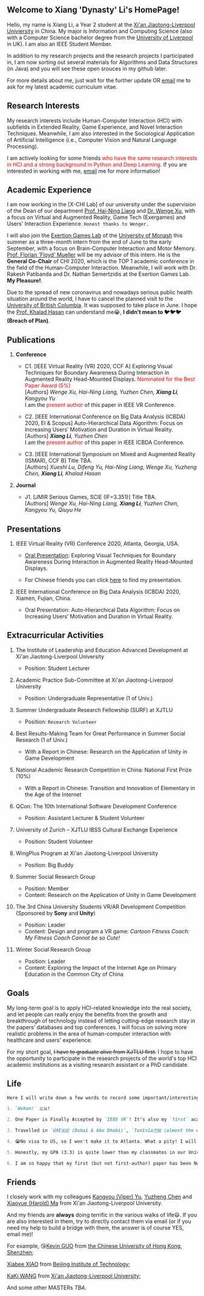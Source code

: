 ## Welcome to Xiang 'Dynasty' Li's HomePage!

Hello, my name is Xiang Li, a Year 2 student at the [Xi'an Jiaotong-Liverpool Univiersity](https://www.xjtlu.edu.cn/) in China. My major is Information and Computing Science (also with a Computer Science bachelor degree from the [University of Liverpool](https://www.liverpool.ac.uk/) in UK). I am also an IEEE Student Member.

In addition to my research projects and the research projects I participated in, I am now sorting out several materials for Algorithms and Data Structures (in Java) and you will see these open srouces in my github later.

For more details about me, just wait for the further update OR  <a href="mailto:dynasty.li@outlook.com?subject=Write Your Question or Requirement+Your (Nick)Name">email</a> me to ask for my latest academic curriculum vitae.


## Research Interests

My research interests include Human-Computer Interaction (HCI) with subfields in Extended Reality, Game Experience, and Novel Interaction Techniques. Meanwhile, I am also interested in the Sociological Application of Artificial Intelligence (i.e., Computer Vision and Natural Language Processing). 

I am actively looking for some friends <font color="red">who have the same research interests in HCI and a strong background in Python and Deep Learning.</font> If you are interested in working with me, <a href="mailto:dynasty.li@outlook.com?subject=Co-operation in HCI and Deep Learning + Your (Nick)Name">email</a> me for more information!<br />

## Academic Experience

I am now working in the [X-CHI Lab] of our university under the supervision of the Dean of our department [Prof. Hai-Ning Liang](https://www.xjtlu.edu.cn/en/departments/academic-departments/computer-science-and-software-engineering/staff/hai-liang/) and [Dr. Wenge Xu](https://www.researchgate.net/profile/Wenge_Xu/), with a focus on Virtual and Augmented Reality, Game Tech (Exergames) and Users' Interaction Experience. `Honest thanks to Wenger.` 

I will also join the [Exertion Games Lab](https://exertiongameslab.org/) of the [University of Monash](https://www.monash.edu/) this summer as a three-month intern from the end of June to the early September, with a focus on Brain-Computer Interaction and Motor Memory. [Prof. Florian 'Floyd' Mueller](http://floydmueller.com/home/home.htm/) will be my advisor of this intern. He is the **General Co-Chair** of CHI 2020, which is the TOP 1 academic conference in the field of the Human-Computer Interaction. Meanwhile, I will work with Dr. Rakesh Patibanda and Dr. Nathan Semertzidis at the Exertion Games Lab. **My Pleasure!**.

Due to the spread of new coronavirus and nowadays serious public health situation around the world, I have to cancel the planned visit to the [University of British Columbia](https://ok.ubc.ca/). It was supposed to take place in June. I hope the [Prof. Khalad Hasan](https://people.ok.ubc.ca/mkhasan/) can understand me😭, **I didn't mean to 🐦🐦🐦(Breach of Plan)**.

## Publications

1. **Conference**

    - C1. [IEEE Virtual Reality (VR) 2020, CCF A] Exploring Visual Techniques for Boundary Awareness During Interaction in Augmented Reality Head-Mounted Displays.<font color="red"> Nominated for the Best Paper Award (5%)</font> <br />
    [Authors] _Wenge Xu, Hai-Ning Liang, Yuzhen Chen, **Xiang Li**, Kangyou Yu_<br />
    I am the <font color="red">present author</font> of this paper in IEEE VR Conference.

    - C2. [IEEE International Conference on Big Data Analysis (ICBDA) 2020, EI & Scopus] Auto-Hierarchical Data Algorithm: Focus on Increasing Users’ Motivation and Duration in Virtual Reality.<br />
    [Authors] _**Xiang Li**, Yuzhen Chen_<br />
    I am the <font color="red">present author</font> of this paper in IEEE ICBDA Conference.

    - C3. [IEEE International Symposium on Mixed and Augmented Reality (ISMAR), CCF B] Title TBA.<br />
    [Authors] _Xueshi Lu, Difeng Yu, Hai-Ning Liang, Wenge Xu, Yuzheng Chen, **Xiang Li**, Khalad Hasan_

2. **Journal**

    - J1. [JMIR Serious Games, SCIE (IF=3.351)] Title TBA.<br />
    [Authors] _Wenge Xu, Hai-Ning Liang, **Xiang Li**, Yuzhen Chen, Kangyou Yu, Qiuyu He_
    
## Presentations

1. IEEE Virtual Reality (VR) Conference 2020, Atlanta, Georgia, USA.

    - [Oral Presentation](https://youtu.be/qhnN5UNYX1Q): Exploring Visual Techniques for Boundary Awareness During Interaction in Augmented Reality Head-Mounted Displays.
    
    - For Chinese friends you can click [here](https://www.bilibili.com/video/BV18E411c73c/) to find my presentation.
    
2. IEEE International Conference on Big Data Analysis (ICBDA) 2020, Xiamen, Fujian, China.

    - Oral Presentation: Auto-Hierarchical Data Algorithm: Focus on Increasing Users’ Motivation and Duration in Virtual Reality.

## Extracurricular Activities

1. The Institute of Leadership and Education Advanced Development at Xi'an Jiaotong-Liverpool University
    - Position: Student Lecturer

2. Academic Practice Sub-Committee at Xi'an Jiaotong-Liverpool University
    - Position: Undergraduate Representative (1 of Univ.)

3. Summer Undergraduate Research Fellowship (SURF) at XJTLU
    - Position: `Research Volunteer`

4. Best Results-Making Team for Great Performance in Summer Social Research (1 of Univ.)
    - With a Report in Chinese: Research on the Application of Unity in Game Development

5. National Academic Research Competition in China: National First Prize (10%) 
    - With a Report in Chinese: Transition and Innovation of Elementary in the Age of the Internet

6. QCon: The 10th International Software Development Conference
    - Position: Assistant Lecturer & Student Volunteer

7. University of Zurich – XJTLU IBSS Cultural Exchange Experience
    - Position: Student Volunteer

8. WingPlus Program at Xi'an Jiaotong-Liverpool University
    - Position: Big Buddy

9. Summer Social Research Group
    - Position: Member
    - Content: Research on the Application of Unity in Game Development
    
10. The 3rd China University Students VR/AR Development Competition (Sponsored by **Sony** and **Unity**)
    - Position: Leader
    - Content: Design and program a VR game: _Cartoon Fitness Coach: My Fitness Coach Cannot be so Cute!_
    
11. Winter Social Research Group
    - Position: Leader
    - Content: Exploring the Impact of the Internet Age on Primary Education in the Common City of China
    
## Goals

My long-term goal is to apply HCI-related knowledge into the real society, and let people can really enjoy the benefits from the growth and breakthrough of technology instead of letting cutting-edge research stay in the papers’ databases and top conferences. I will focus on solving more realistic problems in the area of human-computer interaction with healthcare and users' experience.

For my short goal, ~~I have to graduate alive from XJTLU first.~~ I hope to have the opportunity to participate in the research projects of the world's top HCI academic institutions as a visiting research assistant or a PhD candidate. 

## Life

```markdown
Here I will write down a few words to record some important/interesting events.

1. `Wuhan!` 🇨🇳!

2. One Paper is Finally Accepted by `IEEE VR`! It's also my `first` academic paper!

3. Travelled in `UAE🇦🇪 (Dubai & Abu Dhabi)`, `Tunisia🇹🇳 (almost the whole country)` and `Morocco🇲🇦 (almost the whole country)` this Winter Vacation!

4. 😭No visa to US, so I won't make it to Atlanta. What a pity! I will do the remote presentation instead!

5. Honestly, my GPA (3.3) is quite lower than my classmates in our Univ.  So sad! :-(

6. I am so happy that my first (but not first-author) paper has been Nominated for a Best Paper Award in the IEEE VR 2020 Conference. 🎉 🎉 🎉
```

## Friends

I closely work with my colleagues [Kangyou (Viper) Yu](https://www.researchgate.net/profile/Kangyou_Yu/), [Yuzheng Chen](https://www.researchgate.net/profile/Yuzheng_Chen7/) and [Xiaoyue (Harold) Ma](https://linkedin.com/in/xiaoyue-ma-6b268b193/) from Xi'an Jiaotong-Liverpool University.

And my friends are **always** doing terrific in the various walks of life😃. If you are also interested in them, try to directly contact them via email (or if you need my help to build a bridge with them, the answer is of course YES, email me)!

For example, 😘[Kevin GUO](https://guoyuanxinkevin.github.io/GYX_bleach_boi.github.io/) from [the Chinese University of Hong Kong, Shenzhen](https://www.cuhk.edu.cn/en/);

[Xiabee XIAO](http://xiabee.cn) from [Beijing Institute of Technology](http://www.bit.edu.cn/);

[KaKi WANG](https://kakiii.github.io/) from [Xi'an Jiaotong-Liverpool University](https://www.xjtlu.edu.cn/);

And some other MASTERs _TBA_.
